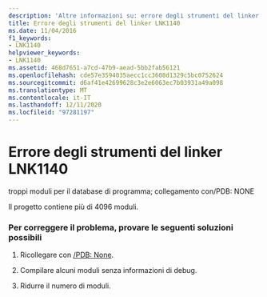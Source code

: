 ```yaml
---
description: 'Altre informazioni su: errore degli strumenti del linker LNK1140'
title: Errore degli strumenti del linker LNK1140
ms.date: 11/04/2016
f1_keywords:
- LNK1140
helpviewer_keywords:
- LNK1140
ms.assetid: 468d7651-a7cd-47b9-aead-5bb2fab56121
ms.openlocfilehash: cde57e3594035aecc1cc3608d1329c5bc0752624
ms.sourcegitcommit: d6af41e42699628c3e2e6063ec7b03931a49a098
ms.translationtype: MT
ms.contentlocale: it-IT
ms.lasthandoff: 12/11/2020
ms.locfileid: "97281197"
---
```

# <a name="linker-tools-error-lnk1140"></a>Errore degli strumenti del linker LNK1140

troppi moduli per il database di programma; collegamento con/PDB: NONE

Il progetto contiene più di 4096 moduli.

### <a name="to-fix-by-using-the-following-possible-solutions"></a>Per correggere il problema, provare le seguenti soluzioni possibili

1. Ricollegare con [/PDB: None](../../build/reference/pdb-use-program-database.md).

1. Compilare alcuni moduli senza informazioni di debug.

1. Ridurre il numero di moduli.
